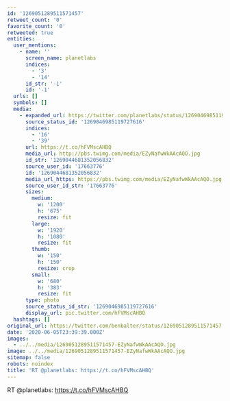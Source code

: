 ```yaml
---
id: '1269051289511571457'
retweet_count: '0'
favorite_count: '0'
retweeted: true
entities:
  user_mentions:
    - name: ''
      screen_name: planetlabs
      indices:
        - '3'
        - '14'
      id_str: '-1'
      id: '-1'
  urls: []
  symbols: []
  media:
    - expanded_url: https://twitter.com/planetlabs/status/1269046985119727616/photo/1
      source_status_id: '1269046985119727616'
      indices:
        - '16'
        - '39'
      url: https://t.co/hFVMscAHBQ
      media_url: http://pbs.twimg.com/media/EZyNafwWkAAcAQO.jpg
      id_str: '1269044681352056832'
      source_user_id: '17663776'
      id: '1269044681352056832'
      media_url_https: https://pbs.twimg.com/media/EZyNafwWkAAcAQO.jpg
      source_user_id_str: '17663776'
      sizes:
        medium:
          w: '1200'
          h: '675'
          resize: fit
        large:
          w: '1920'
          h: '1080'
          resize: fit
        thumb:
          w: '150'
          h: '150'
          resize: crop
        small:
          w: '680'
          h: '383'
          resize: fit
      type: photo
      source_status_id_str: '1269046985119727616'
      display_url: pic.twitter.com/hFVMscAHBQ
  hashtags: []
original_url: https://twitter.com/benbalter/status/1269051289511571457
date: '2020-06-05T23:39:39.000Z'
images:
  - ../../media/1269051289511571457-EZyNafwWkAAcAQO.jpg
image: ../../media/1269051289511571457-EZyNafwWkAAcAQO.jpg
sitemap: false
robots: noindex
title: 'RT @planetlabs: https://t.co/hFVMscAHBQ'
---
```


RT @planetlabs: https://t.co/hFVMscAHBQ